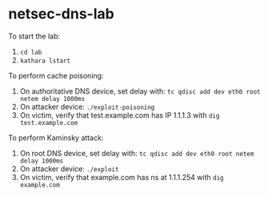 # netsec-dns-lab

To start the lab:
1. `cd lab`
2. `kathara lstart`

To perform cache poisoning:
1. On authoritative DNS device, set delay with: `tc qdisc add dev eth0 root netem delay 1000ms`
2. On attacker device: `./exploit-poisoning`
3. On victim, verify that test.example.com has IP 1.1.1.3 with `dig test.example.com`

To perform Kaminsky attack:
1. On root DNS device, set delay with: `tc qdisc add dev eth0 root netem delay 1000ms`
2. On attacker device: `./exploit`
3. On victim, verify that example.com has ns at 1.1.1.254 with `dig example.com`
